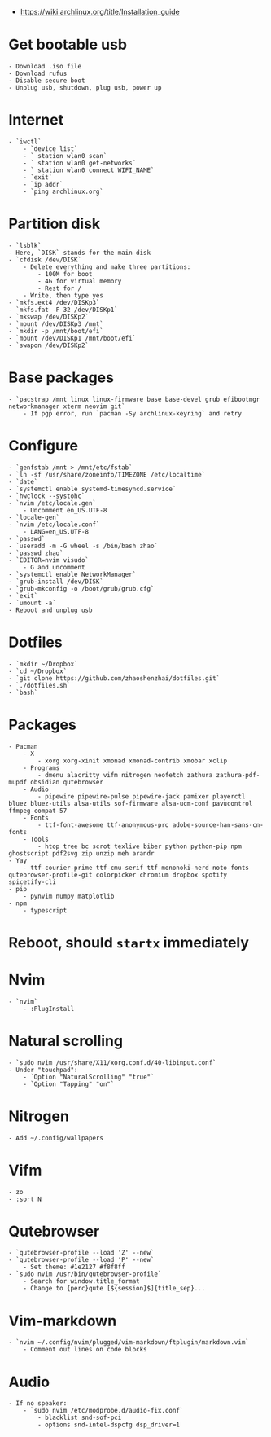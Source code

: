 - https://wiki.archlinux.org/title/Installation_guide

# Get bootable usb
    - Download .iso file
    - Download rufus
    - Disable secure boot
    - Unplug usb, shutdown, plug usb, power up

# Internet
    - `iwctl`
        - `device list`
        - ` station wlan0 scan`
        - ` station wlan0 get-networks`
        - ` station wlan0 connect WIFI_NAME`
        - `exit`
        - `ip addr`
        - `ping archlinux.org`

# Partition disk
    - `lsblk`
    - Here, `DISK` stands for the main disk
    - `cfdisk /dev/DISK`
        - Delete everything and make three partitions:
            - 100M for boot
            - 4G for virtual memory
            - Rest for /
        - Write, then type yes
    - `mkfs.ext4 /dev/DISKp3`
    - `mkfs.fat -F 32 /dev/DISKp1`
    - `mkswap /dev/DISKp2`
    - `mount /dev/DISKp3 /mnt`
    - `mkdir -p /mnt/boot/efi`
    - `mount /dev/DISKp1 /mnt/boot/efi`
    - `swapon /dev/DISKp2`

# Base packages
    - `pacstrap /mnt linux linux-firmware base base-devel grub efibootmgr networkmanager xterm neovim git`
        - If pgp error, run `pacman -Sy archlinux-keyring` and retry

# Configure
    - `genfstab /mnt > /mnt/etc/fstab`
    - `ln -sf /usr/share/zoneinfo/TIMEZONE /etc/localtime`
    - `date`
    - `systemctl enable systemd-timesyncd.service`
    - `hwclock --systohc`
    - `nvim /etc/locale.gen`
        - Uncomment en_US.UTF-8
    - `locale-gen`
    - `nvim /etc/locale.conf`
        - LANG=en_US.UTF-8
    - `passwd`
    - `useradd -m -G wheel -s /bin/bash zhao`
    - `passwd zhao`
    - `EDITOR=nvim visudo`
        - G and uncomment
    - `systemctl enable NetworkManager`
    - `grub-install /dev/DISK`
    - `grub-mkconfig -o /boot/grub/grub.cfg`
    - `exit`
    - `umount -a`
    - Reboot and unplug usb

# Dotfiles
    - `mkdir ~/Dropbox`
    - `cd ~/Dropbox`
    - `git clone https://github.com/zhaoshenzhai/dotfiles.git`
    - `./dotfiles.sh`
    - `bash`

# Packages
    - Pacman
        - X
            - xorg xorg-xinit xmonad xmonad-contrib xmobar xclip
        - Programs
            - dmenu alacritty vifm nitrogen neofetch zathura zathura-pdf-mupdf obsidian qutebrowser
        - Audio
            - pipewire pipewire-pulse pipewire-jack pamixer playerctl bluez bluez-utils alsa-utils sof-firmware alsa-ucm-conf pavucontrol ffmpeg-compat-57
        - Fonts
            - ttf-font-awesome ttf-anonymous-pro adobe-source-han-sans-cn-fonts
        - Tools
            - htop tree bc scrot texlive biber python python-pip npm ghostscript pdf2svg zip unzip meh arandr
    - Yay
        - ttf-courier-prime ttf-cmu-serif ttf-mononoki-nerd noto-fonts qutebrowser-profile-git colorpicker chromium dropbox spotify spicetify-cli
    - pip
        - pynvim numpy matplotlib
    - npm
        - typescript

# Reboot, should `startx` immediately

# Nvim
    - `nvim`
        - :PlugInstall

# Natural scrolling
    - `sudo nvim /usr/share/X11/xorg.conf.d/40-libinput.conf`
    - Under "touchpad":
        - `Option "NaturalScrolling" "true"`
        - `Option "Tapping" "on"`

# Nitrogen
    - Add ~/.config/wallpapers

# Vifm
    - zo
    - :sort N

# Qutebrowser
    - `qutebrowser-profile --load 'Z' --new`
    - `qutebrowser-profile --load 'P' --new`
        - Set theme: #1e2127 #f8f8ff
    - `sudo nvim /usr/bin/qutebrowser-profile`
        - Search for window.title_format
        - Change to {perc}qute [${session}$]{title_sep}...

# Vim-markdown
    - `nvim ~/.config/nvim/plugged/vim-markdown/ftplugin/markdown.vim`
        - Comment out lines on code blocks

# Audio
    - If no speaker:
        - `sudo nvim /etc/modprobe.d/audio-fix.conf`
            - blacklist snd-sof-pci
            - options snd-intel-dspcfg dsp_driver=1
